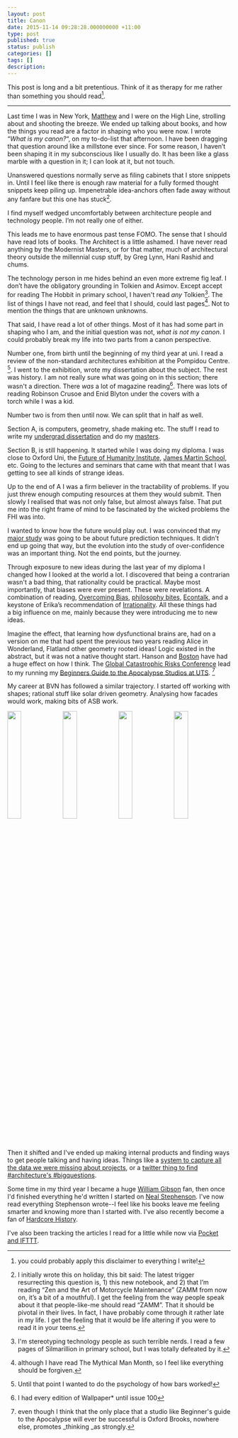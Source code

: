 ```yaml
---
layout: post
title: Canon
date: 2015-11-14 09:28:28.000000000 +11:00
type: post
published: true
status: publish
categories: []
tags: []
description:
---
```


<style type="text/css">
    img.quarter{
        width:24.9%;
    }
</style>

This post is long and a bit pretentious. Think of it as therapy for me rather than something you should read[^1].

<hr />

Last time I was in New York, <a href="https://twitter.com/mcfblair">Matthew</a> and I were on the High Line, strolling about and shooting the breeze. We ended up talking about books, and how the things you read are a factor in shaping who you were now. I wrote “_What is my canon?_“, on my to-do-list that afternoon. I have been dragging that question around like a millstone ever since. For some reason, I haven’t been shaping it in my subconscious like I usually do. It has been like a glass marble with a question in it; I can look at it, but not touch.

Unanswered questions normally serve as filing cabinets that I store snippets in. Until I feel like there is enough raw material for a fully formed thought snippets keep piling up. Impenetrable idea-anchors often fade away without any fanfare but this one has stuck[^2].

I find myself wedged uncomfortably between architecture people and technology people. I’m not really one of either.

This leads me to have enormous past tense FOMO. The sense that I should have read lots of books. The Architect is a little ashamed. I have never read anything by the Modernist Masters, or for that matter, much of architectural theory outside the millennial cusp stuff, by Greg Lynn, Hani Rashid and chums.

The technology person in me hides behind an even more extreme fig leaf. I don’t have the obligatory grounding in Tolkien and Asimov. Except accept for reading The Hobbit in primary school, I haven't read _any_ Tolkien[^3]. The list of things I have not read, and feel that I should, could last pages[^4]. Not to mention the things that are unknown unknowns.

That said, I have read a lot of other things. Most of it has had some part in shaping who I am, and the initial question was not, _what is not my canon_. I could probably break my life into two parts from a canon perspective.

Number one, from birth until the beginning of my third year at uni. I read a review of the non-standard architectures exhibition at the Pompidou Centre. [^5]. I went to the exhibition, wrote my dissertation about the subject. The rest was history. I am not really sure what was going on in this section; there wasn't a direction. There _was_ a lot of magazine reading[^6]. There was lots of reading Robinson Crusoe and Enid Blyton under the covers with a torch while I was a kid.

Number two is from then until now. We can split that in half as well.

Section A, is computers, geometry, shade making etc. The stuff I read to write my <a href="http://notionparallax.co.uk/?p=1928">undergrad dissertation</a> and do my <a href="http://notionparallax.co.uk/?p=2293">masters</a>.

Section B, is still happening. It started while I was doing my diploma. I was close to Oxford Uni, the <a href="http://www.fhi.ox.ac.uk/">Future of Humanity Institute</a>, <a href="http://www.oxfordmartin.ox.ac.uk/">James Martin School</a>, etc. Going to the lectures and seminars that came with that meant that I was getting to see all kinds of strange ideas.

Up to the end of A I was a firm believer in the tractability of problems. If you just threw enough computing resources at them they would submit. Then slowly I realised that was not only false, but almost always false. That put me into the right frame of mind to be fascinated by the wicked problems the FHI was into.

I wanted to know how the future would play out. I was convinced that my <a href="http://notionparallax.co.uk/?p=2061">major study</a> was going to be about future prediction techniques. It didn't end up going that way, but the evolution into the study of over-confidence was an important thing. Not the end points, but the journey.

Through exposure to new ideas during the last year of my diploma I changed how I looked at the world a lot. I discovered that being a contrarian wasn't a bad thing, that rationality could be practical. Maybe most importantly, that biases were ever present. These were revelations. A combination of reading, <a href="http://www.overcomingbias.com/">Overcoming Bias</a>, <a href="http://www.philosophybites.com/">philosophy bites</a>, <a href="http://www.econtalk.org/">Econtalk</a>, and a keystone of Erika’s recommendation of <a href="http://www.amazon.com/gp/product/1780660251/ref=as_li_tl?ie=UTF8&amp;camp=1789&amp;creative=390957&amp;creativeASIN=1780660251&amp;linkCode=as2&amp;tag=notioparal-20&amp;linkId=V43JELE34LWYQHBR">Irrationality</a>. All these things had a big influence on me, mainly because they were introducing me to new ideas.

Imagine the effect, that learning how dysfunctional brains are, had on a version on me that had spent the previous two years reading Alice in Wonderland, Flatland other geometry rooted ideas! Logic existed in the abstract, but it was not a native thought start. Hanson and <a href="http://www.nickbostrom.com/">Boston</a> have had a huge effect on how I think. The <a href="http://www.global-catastrophic-risks.com/">Global Catastrophic Risks Conference</a> lead to my running my <a title="I think most of the links here are broken now." href="http://notionparallax.co.uk/wordpress/?p=593">Beginners Guide to the Apocalypse Studios at UTS</a>. [^7]

My career at BVN has followed a similar trajectory. I started off working with shapes; rational stuff like solar driven geometry. Analysing how facades would work, making bits of ASB work.

<img class="quarter" src="{{ site.baseurl }}/assets/ASB-North-Wharf-ribcage.jpg" alt="" /><img class="quarter" src="{{ site.baseurl }}/assets/asb-north-wharf-b241013-4.jpg" alt="" /><img class="quarter" src="{{ site.baseurl }}/assets/DSC09840aw.jpg" alt="" /><img class="quarter" src="{{ site.baseurl }}/assets/800-1785.jpg" alt="" />

Then it shifted and I've ended up making internal products and finding ways to get people talking and having ideas. Things like a <a href="https://github.com/notionparallax/ShadowWolf">system to capture all the data we were missing about projects</a>, or a <a href="http://notionparallax.co.uk/wordpress/?p=1762">twitter thing to find</a> <a href="https://twitter.com/search?q=%23architecture%20%23bigquestions&amp;src=typd">#architecture's #bigquestions</a>.

Some time in my third year I became a huge <a href="http://www.amazon.com/William-Gibson/e/B000AP5DM0/ref=sr_tc_2_0?qid=1447453327&amp;sr=8-2-ent">William Gibson</a> fan, then once I'd finished everything he'd written I started on <a href="http://www.amazon.com/Neal-Stephenson/e/B000APS8L8/ref=sr_tc_2_0?qid=1447453361&amp;sr=8-2-ent">Neal Stephenson</a>. I've now read everything Stephenson wrote--I feel like his books leave me feeling smarter and knowing more than I started with. I've also recently become a fan of <a href="http://www.dancarlin.com/hardcore-history-series/">Hardcore History</a>.

I've also been tracking the articles I read for a little while now via <a href="http://notionparallax.co.uk/?p=1679">Pocket and IFTTT</a>.

[^1]: you could probably apply this disclaimer to everything I write!
[^2]: I initially wrote this on holiday, this bit said: The latest trigger resurrecting this question is, 1) this new notebook, and 2) that I’m reading “Zen and the Art of Motorcycle Maintenance” (ZAMM from now on, it’s a bit of a mouthful). I get the feeling from the way people speak about it that people-like-me should read “ZAMM”. That it should be pivotal in their lives. In fact, I have probably come through it rather late in my life. I get the feeling that it would be life altering if you were to read it in your teens.
[^3]: I'm stereotyping technology people as such terrible nerds. I read a few pages of Silmarillion in primary school, but I was totally defeated by it.
[^4]: although I have read The Mythical Man Month, so I feel like everything should be forgiven.
[^5]: Until that point I wanted to do the psychology of how bars worked!
[^6]: I had every edition of Wallpaper\* until issue 100
[^7]: even though I think that the only place that a studio like Beginner's guide to the Apocalypse will ever be successful is Oxford Brooks, nowhere else, promotes \_thinking \_as strongly.
